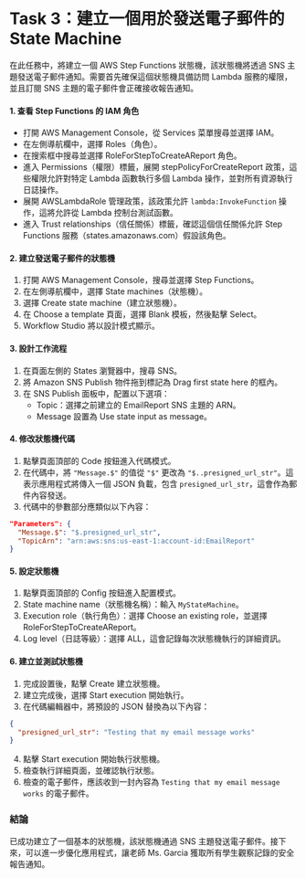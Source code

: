 # Task 3：建立一個用於發送電子郵件的 State Machine

在此任務中，將建立一個 AWS Step Functions 狀態機，該狀態機將透過 SNS 主題發送電子郵件通知。需要首先確保這個狀態機具備訪問 Lambda 服務的權限，並且訂閱 SNS 主題的電子郵件會正確接收報告通知。

#### 1. 查看 Step Functions 的 IAM 角色
- 打開 AWS Management Console，從 Services 菜單搜尋並選擇 IAM。
- 在左側導航欄中，選擇 Roles（角色）。
- 在搜索框中搜尋並選擇 RoleForStepToCreateAReport 角色。
- 進入 Permissions（權限）標籤，展開 stepPolicyForCreateReport 政策，這些權限允許對特定 Lambda 函數執行多個 Lambda 操作，並對所有資源執行日誌操作。
- 展開 AWSLambdaRole 管理政策，該政策允許 `lambda:InvokeFunction` 操作，這將允許從 Lambda 控制台測試函數。
- 進入 Trust relationships（信任關係）標籤，確認這個信任關係允許 Step Functions 服務（states.amazonaws.com）假設該角色。

#### 2. 建立發送電子郵件的狀態機
1. 打開 AWS Management Console，搜尋並選擇 Step Functions。
2. 在左側導航欄中，選擇 State machines（狀態機）。
3. 選擇 Create state machine（建立狀態機）。
4. 在 Choose a template 頁面，選擇 Blank 模板，然後點擊 Select。
5. Workflow Studio 將以設計模式顯示。

#### 3. 設計工作流程
1. 在頁面左側的 States 瀏覽器中，搜尋 SNS。
2. 將 Amazon SNS Publish 物件拖到標記為 Drag first state here 的框內。
3. 在 SNS Publish 面板中，配置以下選項：
   - Topic：選擇之前建立的 EmailReport SNS 主題的 ARN。
   - Message 設置為 Use state input as message。

#### 4. 修改狀態機代碼
1. 點擊頁面頂部的 Code 按鈕進入代碼模式。
2. 在代碼中，將 `"Message.$"` 的值從 `"$"` 更改為 `"$..presigned_url_str"`。這表示應用程式將傳入一個 JSON 負載，包含 `presigned_url_str`，這會作為郵件內容發送。
3. 代碼中的參數部分應類似以下內容：

```json
"Parameters": {
  "Message.$": "$.presigned_url_str",
  "TopicArn": "arn:aws:sns:us-east-1:account-id:EmailReport"
}
```

#### 5. 設定狀態機
1. 點擊頁面頂部的 Config 按鈕進入配置模式。
2. State machine name（狀態機名稱）：輸入 `MyStateMachine`。
3. Execution role（執行角色）：選擇 Choose an existing role，並選擇 RoleForStepToCreateAReport。
4. Log level（日誌等級）：選擇 ALL，這會記錄每次狀態機執行的詳細資訊。

#### 6. 建立並測試狀態機
1. 完成設置後，點擊 Create 建立狀態機。
2. 建立完成後，選擇 Start execution 開始執行。
3. 在代碼編輯器中，將預設的 JSON 替換為以下內容：

```json
{
  "presigned_url_str": "Testing that my email message works"
}
```

4. 點擊 Start execution 開始執行狀態機。
5. 檢查執行詳細頁面，並確認執行狀態。
6. 檢查的電子郵件，應該收到一封內容為 `Testing that my email message works` 的電子郵件。

### 結論
已成功建立了一個基本的狀態機，該狀態機通過 SNS 主題發送電子郵件。接下來，可以進一步優化應用程式，讓老師 Ms. Garcia 獲取所有學生觀察記錄的安全報告通知。